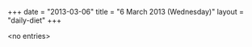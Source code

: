 +++
date = "2013-03-06"
title = "6 March 2013 (Wednesday)"
layout = "daily-diet"
+++

<p>&lt;no entries&gt;</p>